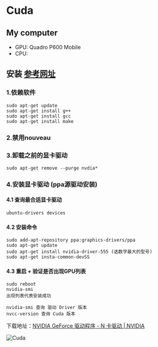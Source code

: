 # Cuda

## My computer
- GPU: Quadro P600 Mobile 
- CPU:

## 安装 [参考网址](https://blog.csdn.net/ytusdc/article/details/132403852)
### 1.依赖软件  
    sudo apt-get update  
    sudo apt-get install g++  
    sudo apt-get install gcc  
    sudo apt-get install make


### 2.禁用nouveau

### 3.卸载之前的显卡驱动
    sudo apt-get remove --purge nvdia*

### 4.安装显卡驱动 (ppa源驱动安装)
#### 4.1 查询最合适显卡驱动
    ubuntu-drivers devices
#### 4.2 安装命令
    sudo add-apt-repository ppa:graphics-drivers/ppa  
    sudo apt-get update  
    sudo apt-get install nvidia-driver-555 (选数字最大的型号) 
    sudo apt-get insta-common-devSS
#### 4.3 重启 + 验证是否出现GPU列表
    sudo reboot
    nvidia-smi
    出现列表代表安装成功

    nvidia-smi 查询 驱动 Driver 版本
    nvcc-version 查询 Cuda 版本



下载地址：[NVIDIA GeForce 驱动程序 - N 卡驱动 | NVIDIA](https://www.nvidia.cn/geforce/drivers/)

![Cuda](..\Picture\Cuda\Nvdia.png)

